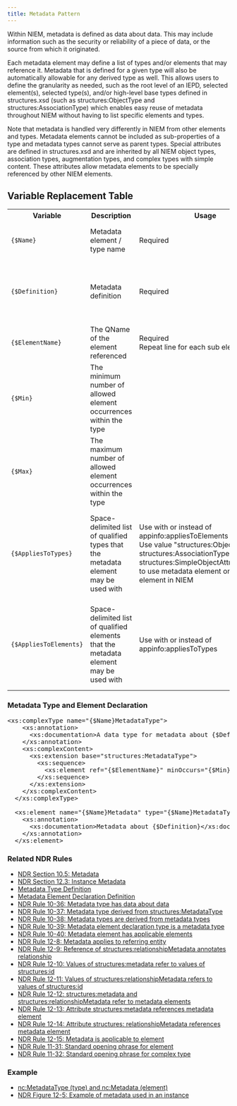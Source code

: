 ```yaml
---
title: Metadata Pattern
---
```

Within NIEM, metadata is defined as data about data. This may include information such as the security or reliability of a piece of data, or the source from which it originated.

Each metadata element may define a list of types and/or elements that may reference it. Metadata that is defined for a given type will also be automatically allowable for any derived type as well. This allows users to define the granularity as needed, such as the root level of an IEPD, selected element(s), selected type(s), and/or high-level base types defined in structures.xsd (such as structures:ObjectType and structures:AssociationType) which enables easy reuse of metadata throughout NIEM without having to list specific elements and types.

Note that metadata is handled very differently in NIEM from other elements and types. Metadata elements cannot be included as sub-properties of a type and metadata types cannot serve as parent types. Special attributes are defined in structures.xsd and are inherited by all NIEM object types, association types, augmentation types, and complex types with simple content. These attributes allow metadata elements to be specially referenced by other NIEM elements.

## Variable Replacement Table
<table class="table table-hover">
      <tbody>
        <tr>
          <th width="164">Variable</th>
          <th width="314">Description</th>
          <th width="255">Usage</th>
          <th width="227">NDR Reference</th>
        </tr>
        <tr>
          <td><code>{$Name}</code></td>
          <td>Metadata element / type name</td>
          <td>Required</td>
          <td><a href="http://reference.niem.gov/niem/specification/naming-and-design-rules/3.0/niem-ndr-3.0.html#rule_7-5" title="NDR Rule 7-5: Component naming">NDR Rule 7-5: Component naming</a><br>
          <a href="http://reference.niem.gov/niem/specification/naming-and-design-rules/3.0/NIEM-NDR-3.0-2014-07-31.html#section_10.8">NDR Section 10.8: Naming Rules</a></td>
        </tr>
        <tr>
          <td><code>{$Definition}</code></td>
          <td>Metadata definition</td>
          <td>Required</td>
          <td><a href="http://reference.niem.gov/niem/specification/naming-and-design-rules/3.0/niem-ndr-3.0.html#rule_9-25" title="NDR Rule 9-25: Complex type has definition">NDR Rule 9-25: Complex type has definition</a><br>
            <a href="http://reference.niem.gov/niem/specification/naming-and-design-rules/3.0/niem-ndr-3.0.html#rule_9-36" title="NDR Rule 9-36: Element has definition">NDR Rule 9-36: Element has definition</a><br>
          <a href="http://reference.niem.gov/niem/specification/naming-and-design-rules/3.0/niem-ndr-3.0.html#section_11.6.1" title="NDR Section 11.6.1: Human-readable documentation">NDR Section 11.6.1: Human-readable documentation</a></td>
        </tr>
        <tr>
          <td><code>{$ElementName}</code></td>
          <td>The QName of the element referenced</td>
          <td>Required<br>
          Repeat line for each sub element</td>
          <td>&nbsp;</td>
        </tr>
        <tr>
          <td><code>{$Min}</code></td>
          <td>The minimum number of allowed element occurrences within the type</td>
          <td>&nbsp;</td>
          <td>&nbsp;</td>
        </tr>
        <tr>
          <td><code>{$Max}</code></td>
          <td>The maximum number of allowed element occurrences within the type</td>
          <td>&nbsp;</td>
          <td>&nbsp;</td>
        </tr>
        <tr>
          <td><code>{$AppliesToTypes}</code></td>
          <td>Space-delimited list of qualified types that the metadata element may be used with</td>
          <td>Use with or instead of appinfo:appliesToElements <br>
          Use value "structures:ObjectType structures:AssociationType structures:SimpleObjectAttributeGroup" to use metadata element on almost any element in NIEM</td>
          <td><a href="http://reference.niem.gov/niem/specification/naming-and-design-rules/3.0/niem-ndr-3.0.html#section_10.9.1.2" title="NDR Section 10.9.1.2: appinfo:appliesToTypes annotation">NDR Section 10.9.1.2: appinfo:appliesToTypes annotation</a><br>
            <a href="http://reference.niem.gov/niem/specification/naming-and-design-rules/3.0/niem-ndr-3.0.html#rule_10-70" title="NDR Rule 10-70: appinfo:appliesToTypes annotates metadata element">NDR Rule 10-70: appinfo:appliesToTypes annotates metadata element</a><br>
          <a href="http://reference.niem.gov/niem/specification/naming-and-design-rules/3.0/niem-ndr-3.0.html#rule_10-71" title="NDR Rule 10-71: appinfo:applieToTypes references types">NDR Rule 10-71: appinfo:appliesToTypes references types</a></td>
        </tr>
        <tr>
          <td><code>{$AppliesToElements}</code></td>
          <td>Space-delimited list of qualified elements that the metadata element may be used with</td>
          <td>Use with or instead of appinfo:appliesToTypes</td>
          <td><a href="http://reference.niem.gov/niem/specification/naming-and-design-rules/3.0/niem-ndr-3.0.html#section_10.9.1.3" title="NDR Section 10.9.1.3: appinfo:appliesToElements annotation">NDR Section 10.9.1.3: appinfo:appliesToElements annotation</a><br>
            <a href="http://reference.niem.gov/niem/specification/naming-and-design-rules/3.0/niem-ndr-3.0.html#rule_10-72" title="NDR Rule 10-72: appinfo:appliesToElements annotates metadata element">NDR Rule 10-72: appinfo:appliesToElements annotates metadata element</a><br>
          <a href="http://reference.niem.gov/niem/specification/naming-and-design-rules/3.0/niem-ndr-3.0.html#rule_10-73" title="NDR Rule 10-73: appinfo:appliesToElements references elements">NDR Rule 10-73: appinfo:appliesToElements references elements</a></td>
        </tr>
      </tbody>
    </table>

### Metadata Type and Element Declaration
<pre>&lt;xs:complexType name="{$Name}MetadataType"&gt;
    &lt;xs:annotation&gt;
      &lt;xs:documentation>A data type for metadata about {$Definition}&lt;/xs:documentation&gt;  
    &lt;/xs:annotation&gt;
    &lt;xs:complexContent&gt;
      &lt;xs:extension base="structures:MetadataType"&gt;
        &lt;xs:sequence&gt;
          &lt;xs:element ref="{$ElementName}" minOccurs="{$Min}" maxOccurs="{$Max}"/&gt;
        &lt;/xs:sequence&gt;
      &lt;/xs:extension&gt;
    &lt;/xs:complexContent&gt;
  &lt;/xs:complexType&gt;

  &lt;xs:element name="{$Name}Metadata" type="{$Name}MetadataType" nillable="true" appinfo:appliesToTypes="{$AppliesToTypes}" appinfo:appliesToElements="{$AppliesToElements}"&gt;
    &lt;xs:annotation&gt;
      &lt;xs:documentation>Metadata about {$Definition}&lt;/xs:documentation&gt;
    &lt;/xs:annotation&gt;
  &lt;/xs:element&gt;
</pre>

### Related NDR Rules
* [NDR Section 10.5: Metadata](http://reference.niem.gov/niem/specification/naming-and-design-rules/3.0/NIEM-NDR-3.0-2014-07-31.html#section_10.5)
* [NDR Section 12.3: Instance Metadata](http://reference.niem.gov/niem/specification/naming-and-design-rules/3.0/niem-ndr-3.0.html#section_12.3)
* [Metadata Type Definition](http://reference.niem.gov/niem/specification/naming-and-design-rules/3.0/NIEM-NDR-3.0-2014-07-31.html#definition_metadata_type)
* [Metadata Element Declaration Definition](http://reference.niem.gov/niem/specification/naming-and-design-rules/3.0/NIEM-NDR-3.0-2014-07-31.html#definition_metadata_element_declaration)
* [NDR Rule 10-36: Metadata type has data about data](http://reference.niem.gov/niem/specification/naming-and-design-rules/3.0/niem-ndr-3.0.html#rule_10.36)
* [NDR Rule 10-37: Metadata type derived from structures:MetadataType](http://reference.niem.gov/niem/specification/naming-and-design-rules/3.0/niem-ndr-3.0.html#rule_10-37)
* [NDR Rule 10-38: Metadata types are derived from metadata types](http://reference.niem.gov/niem/specification/naming-and-design-rules/3.0/niem-ndr-3.0.html#rule_10-38)
* [NDR Rule 10-39: Metadata element declaration type is a metadata type](http://reference.niem.gov/niem/specification/naming-and-design-rules/3.0/niem-ndr-3.0.html#rule_10-39)
* [NDR Rule 10-40: Metadata element has applicable elements](http://reference.niem.gov/niem/specification/naming-and-design-rules/3.0/niem-ndr-3.0.html#rule_10-40)
* [NDR Rule 12-8: Metadata applies to referring entity](http://reference.niem.gov/niem/specification/naming-and-design-rules/3.0/niem-ndr-3.0.html#rule_12-8)
* [NDR Rule 12-9: Reference of structures:relationshipMetadata annotates relationship](http://reference.niem.gov/niem/specification/naming-and-design-rules/3.0/niem-ndr-3.0.html#rule_12-9)
* [NDR Rule 12-10: Values of structures:metadata refer to values of structures:id](http://reference.niem.gov/niem/specification/naming-and-design-rules/3.0/niem-ndr-3.0.html#rule_12-10)
* [NDR Rule 12-11: Values of structures:relationshipMetadata refers to values of structures:id](http://reference.niem.gov/niem/specification/naming-and-design-rules/3.0/niem-ndr-3.0.html#rule_12-11)
* [NDR Rule 12-12: structures:metadata and structures:relationshipMetadata refer to metadata elements](http://reference.niem.gov/niem/specification/naming-and-design-rules/3.0/niem-ndr-3.0.html#rule_12-12)
* [NDR Rule 12-13: Attribute structures:metadata references metadata element](http://reference.niem.gov/niem/specification/naming-and-design-rules/3.0/niem-ndr-3.0.html#rule_12-13)
* [NDR Rule 12-14: Attribute structures: relationshipMetadata references metadata element](http://reference.niem.gov/niem/specification/naming-and-design-rules/3.0/niem-ndr-3.0.html#rule_12-14)
* [NDR Rule 12-15: Metadata is applicable to element](http://reference.niem.gov/niem/specification/naming-and-design-rules/3.0/niem-ndr-3.0.html#rule_12-15)
* [NDR Rule 11-31: Standard opening phrase for element](http://reference.niem.gov/niem/specification/naming-and-design-rules/3.0/niem-ndr-3.0.html#rule_11-31)
* [NDR Rule 11-32: Standard opening phrase for complex type](http://reference.niem.gov/niem/specification/naming-and-design-rules/3.0/niem-ndr-3.0.html#rule_11-32)

### Example
* [nc:MetadataType (type) and nc:Metadata (element)](http://release.niem.gov/niem/niem-core/3.0/niem-core.xsd)
* [NDR Figure 12-5: Example of metadata used in an instance](http://reference.niem.gov/niem/specification/naming-and-design-rules/3.0/NIEM-NDR-3.0-2014-07-31.html#figure_12-5)
